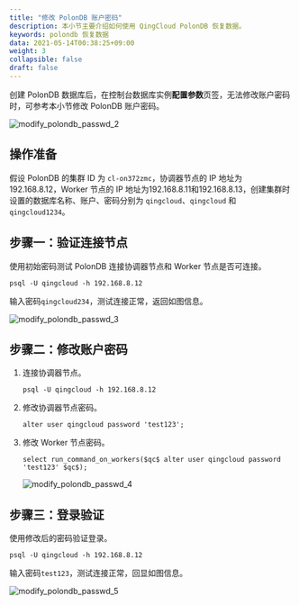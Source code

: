 ```yaml
---
title: "修改 PolonDB 账户密码"
description: 本小节主要介绍如何使用 QingCloud PolonDB 恢复数据。 
keywords: polondb 恢复数据
data: 2021-05-14T00:38:25+09:00
weight: 3
collapsible: false
draft: false
---
```


创建 PolonDB 数据库后，在控制台数据库实例**配置参数**页签，无法修改账户密码时，可参考本小节修改 PolonDB 账户密码。

![modify_polondb_passwd_2](../../_images/modify_polondb_passwd_2.png)

## 操作准备

假设 PolonDB 的集群 ID 为 `cl-on372zmc`，协调器节点的 IP 地址为 192.168.8.12，Worker 节点的 IP 地址为192.168.8.11和192.168.8.13，创建集群时设置的数据库名称、账户、密码分别为 `qingcloud`、`qingcloud` 和 `qingcloud1234`。

## 步骤一：验证连接节点

使用初始密码测试 PolonDB 连接协调器节点和 Worker 节点是否可连接。

```
psql -U qingcloud -h 192.168.8.12
```

输入密码`qingcloud234`，测试连接正常，返回如图信息。

![modify_polondb_passwd_3](../../_images/modify_polondb_passwd_3.png)

## 步骤二：修改账户密码

1. 连接协调器节点。

   ```
   psql -U qingcloud -h 192.168.8.12
   ```

2. 修改协调器节点密码。

   ```
   alter user qingcloud password 'test123';
   ```

3. 修改 Worker 节点密码。

   ```
   select run_command_on_workers($qc$ alter user qingcloud password 'test123' $qc$); 
   ```

   ![modify_polondb_passwd_4](../../_images/modify_polondb_passwd_4.png)

## 步骤三：登录验证

使用修改后的密码验证登录。

```
psql -U qingcloud -h 192.168.8.12
```

输入密码`test123`，测试连接正常，回显如图信息。

![modify_polondb_passwd_5](../../_images/modify_polondb_passwd_5.png)
